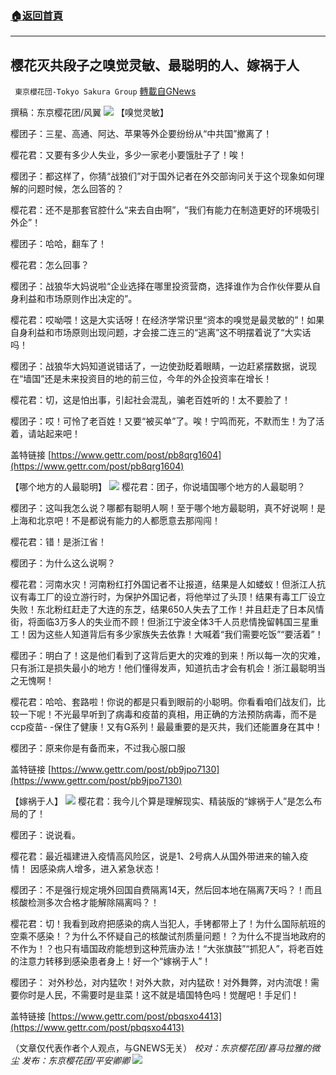 ###  [:house:返回首頁](https://github.com/ourhimalayas/txt)
---


## 樱花灭共段子之嗅觉灵敏、最聪明的人、嫁祸于人
` 東京櫻花団-Tokyo Sakura Group` [轉載自GNews](https://gnews.org/zh-hans/1551243/)

撰稿：东京樱花团/风翼
![](https://assets.gnews.org/wp-content/uploads/2021/09/092416.jpg)
【嗅觉灵敏】

樱团子：三星、高通、阿达、苹果等外企要纷纷从“中共国”撤离了！

樱花君：又要有多少人失业，多少一家老小要饿肚子了！唉！

樱团子：都这样了，你猜“战狼们”对于国外记者在外交部询问关于这个现象如何理解的问题时候，怎么回答的？

樱花君：还不是那套官腔什么“来去自由啊”，“我们有能力在制造更好的环境吸引外企”！

樱团子：哈哈，翻车了！

樱花君：怎么回事？

樱团子：战狼华大妈说啦“企业选择在哪里投资营商，选择谁作为合作伙伴要从自身利益和市场原则作出决定的”。

樱花君：哎呦喂！这是大实话呀！在经济学常识里“资本的嗅觉是最灵敏的”！如果自身利益和市场原则出现问题，才会接二连三的“逃离”这不明摆着说了“大实话吗！

樱团子：战狼华大妈知道说错话了，一边使劲眨着眼睛，一边赶紧摆数据，说现在“墙国”还是未来投资目的地的前三位，今年的外企投资率在增长！

樱花君：切，这是怕出事，引起社会混乱，骗老百姓听的！太不要脸了！

樱团子：哎！可怜了老百姓！又要“被买单”了。唉！宁鸣而死，不默而生！为了活着，请站起来吧！

盖特链接 [https://www.gettr.com/post/pb8qrg1604](https://www.gettr.com/post/pb8qrg1604)

【哪个地方的人最聪明】
![](https://assets.gnews.org/wp-content/uploads/2021/09/092417.jpg)
樱花君：团子，你说墙国哪个地方的人最聪明？

樱团子：这叫我怎么说？哪都有聪明人啊！至于哪个地方最聪明，真不好说啊！是上海和北京吧！不是都说有能力的人都愿意去那闯闯！

樱花君：错！是浙江省！

樱团子：为什么这么说啊？

樱花君：河南水灾！河南粉红打外国记者不让报道，结果是人如蝼蚁！但浙江人抗议有毒工厂的设立游行时，为保护外国记者，将他举过了头顶！结果有毒工厂设立失败！东北粉红赶走了大连的东芝，结果650人失去了工作！并且赶走了日本风情街，将面临3万多人的失业而不顾！但浙江宁波全体3千人员悲情挽留韩国三星重工！因为这些人知道背后有多少家族失去依靠！大喊着“我们需要吃饭”“要活着”！

樱团子：明白了！这是他们看到了这背后更大的灾难的到来！所以每一次的灾难，只有浙江是损失最小的地方！他们懂得发声，知道抗击才会有机会！浙江最聪明当之无愧啊！

樱花君：哈哈、套路啦！你说的都是只看到眼前的小聪明。你看看咱们战友们，比较一下呢！不光最早听到了病毒和疫苗的真相，用正确的方法预防病毒，而不是ccp疫苗- -保住了健康！又有G系列！最最重要的是灭共，我们还能置身在其中！

樱团子：原来你是有备而来，不过我心服口服

盖特链接 [https://www.gettr.com/post/pb9jpo7130](https://www.gettr.com/post/pb9jpo7130)

【嫁祸于人】
![](https://assets.gnews.org/wp-content/uploads/2021/09/092418.jpg)
樱花君：我今儿个算是理解现实、精装版的“嫁祸于人”是怎么布局的了！

樱团子：说说看。

樱花君：最近福建进入疫情高风险区，说是1、2号病人从国外带进来的输入疫情！ 因感染病人增多，进入紧急状态！

樱团子：不是强行规定境外回国自费隔离14天，然后回本地在隔离7天吗？！而且核酸检测多次合格才能解除隔离吗？！

樱花君：切！我看到政府把感染的病人当犯人，手铐都带上了！为什么国际航班的空乘不感染！？为什么不怀疑自己的核酸试剂质量问题！？为什么不提当地政府的不作为！？也只有墙国政府能想到这种荒唐办法！“大张旗鼓”“抓犯人”，将老百姓的注意力转移到感染患者身上！好一个“嫁祸于人”！

樱团子： 对外秒怂，对内猛吹！对外大款，对内猛砍！对外舞弊，对内流氓！需要你时是人民，不需要时是韭菜！这不就是墙国特色吗！觉醒吧！手足们！

盖特链接 [https://www.gettr.com/post/pbqsxo4413](https://www.gettr.com/post/pbqsxo4413)

（文章仅代表作者个人观点，与GNEWS无关）
*校对：东京樱花团/喜马拉雅的微尘
发布：东京樱花团/平安卿卿*
![](https://assets.gnews.org/wp-content/uploads/2021/09/image0-1-18.jpg)

